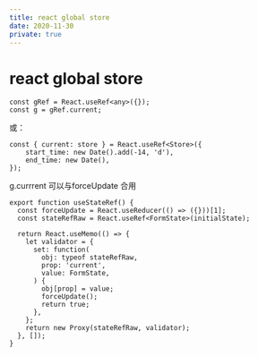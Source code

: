 ```yaml
---
title: react global store
date: 2020-11-30
private: true
---
```

# react global store
    const gRef = React.useRef<any>({});
    const g = gRef.current;

或：

    const { current: store } = React.useRef<Store>({
        start_time: new Date().add(-14, 'd'),
        end_time: new Date(),
    });

g.currrent 可以与forceUpdate 合用

    export function useStateRef() {
      const forceUpdate = React.useReducer(() => ({}))[1];
      const stateRefRaw = React.useRef<FormState>(initialState);

      return React.useMemo(() => {
        let validator = {
          set: function(
            obj: typeof stateRefRaw,
            prop: 'current',
            value: FormState,
          ) {
            obj[prop] = value;
            forceUpdate();
            return true;
          },
        };
        return new Proxy(stateRefRaw, validator);
      }, []);
    }